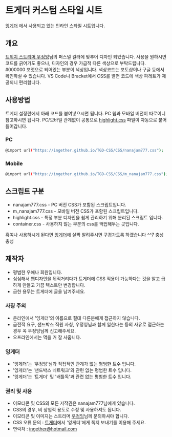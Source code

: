 # 트게더 커스텀 스타일 시트
[잉게더](http://tgd.kr/nanajam777) 에서 사용되고 있는 인라인 스타일 시트입니다.

## 개요
[트위치 스트리머 우정잉](http://twitch.tv/nanajam777)님의 퍼스널 컬러에 맞추어 디자인 되었습니다. 사용을 원하시면 코드를 긁어가도 좋으나, 디자인의 경우 가급적 다른 색상으로 부탁드립니다. #000000 포맷으로 되어있는 부분이 색상입니다. 색상코드는 포토샵이나 구글 등에서 확인하실 수 있습니다. VS Code나 Bracket에서 CSS를 열면 코드에 색상 파레트가 제공되니 편리합니다.

## 사용방법
트게더 설정란에서 아래 코드를 붙여넣으시면 됩니다. PC 웹과 모바일 버전이 따로이니 참고하시면 됩니다.
PC/모바일 관계없이 공통으로 [highlight.css]("http://github.com/ingether/TGD-CSS/CSS/highlight.css") 파일이 자동으로 붙어들어갑니다.

### PC
```sh
@import url("https://ingether.github.io/TGD-CSS/CSS/nanajam777.css");
```
### Mobile
```sh
@import url("https://ingether.github.io/TGD-CSS/CSS/m_nanajam777.css");
```
## 스크립트 구분
* nanajam777.css - PC 버전 CSS가 포함된 스크립트입니다.
* m_nanajam777.css - 모바일 버전 CSS가 포함된 스크립트입니다.
* highlight.css - 특정 부분 디자인을 쉽게 관리하기 위해 분리된 스크립트 입니다.
* container.css - 사용하지 않는 부분의 css를 백업해두는 곳입니다.

혹여나 사용하시게 된다면 [잉게더](http://tgd.kr/nanajam777)에 살짝 알려주시면 구경가도록 하겠습니다 ^^7 충성충성

## 제작자
* 평범한 우애나 회원입니다.
* 심심해서 웹디자인을 뒤적거리다가 트게더에 CSS 적용이 가능하다는 것을 알고 급하게 만들고 가끔 텍스트만 변경합니다.
* 급한 용무는 트게더에 글을 남겨주세요.

### 사칭 주의
* 온라인에서 '잉게더'의 이름으로 절대 다른분에게 접근하지 않습니다.
* 금전적 요구, 샌드박스 직원 사칭, 우정잉님과 함께 일한다는 등의 사유로 접근하는 경우 꼭 우정잉님께 신고해주세요.
* 오프라인에서는 먹을 거 잘 사줍니다.

### 잉게더
* '잉게더'는 '우정잉'님과 직접적인 관계가 없는 평범한 트수 입니다.
* '잉게더'는 '샌드박스 네트워크'와 관련 없는 평범한 트수 입니다.
* '잉게더'는 '트게더' 및 '배틀독'과 관련 없는 평범한 트수 입니다.

### 권리 및 사용
* 이모티콘 및 CSS의 모든 저작권은 nanajam777님에게 있습니다.
* CSS의 경우, 비 상업적 용도로 수정 및 사용하셔도 됩니다.
* 이모티콘 및 이미지는 스트리머 [우정잉](http://twitch.tv/nanaam777)님께 문의하셔야 합니다.
* CSS 오류 문의 : [트게더](http://tgd.kr)에서 '잉게더'에게 쪽지 보내기를 이용해 주세요.
* 연락처 : ingether@hotmail.com
